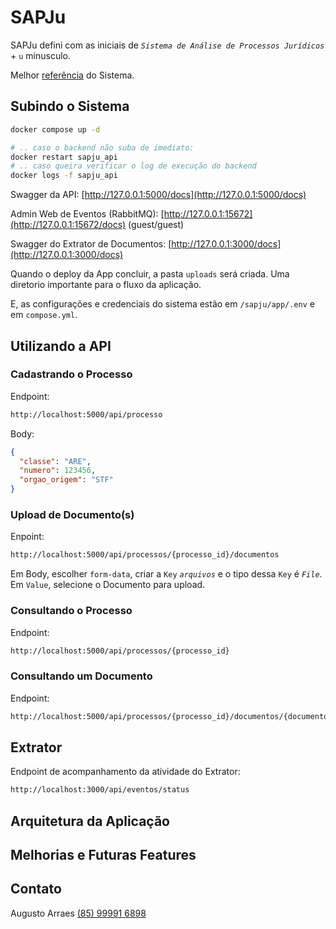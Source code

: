 # SAPJu

SAPJu defini com as iniciais de *`Sistema de Análise de Processos Jurídicos`* + `u` minusculo. 

Melhor [referência](desafio-python-developer.md) do Sistema.


## Subindo o Sistema

```bash
docker compose up -d

# .. caso o backend não suba de imediato:
docker restart sapju_api
# .. caso queira verificar o log de execução do backend
docker logs -f sapju_api
```

Swagger da API: [http://127.0.0.1:5000/docs](http://127.0.0.1:5000/docs)

Admin Web de Eventos (RabbitMQ): [http://127.0.0.1:15672](http://127.0.0.1:15672/docs) (guest/guest)

Swagger do Extrator de Documentos: [http://127.0.0.1:3000/docs](http://127.0.0.1:3000/docs)

Quando o deploy da App concluir, a pasta `uploads` será criada. Uma diretorio importante para o fluxo da aplicação.

E, as configurações e credenciais do sistema estão em `/sapju/app/.env` e em `compose.yml`.


## Utilizando a API

### Cadastrando o Processo
Endpoint: 
~~~bash
http://localhost:5000/api/processo
~~~
Body:
``` json
{
  "classe": "ARE",
  "numero": 123456,
  "orgao_origem": "STF"
}
```

### Upload de Documento(s)
Enpoint:
~~~bash
http://localhost:5000/api/processos/{processo_id}/documentos
~~~
Em Body, escolher `form-data`, criar a `Key` *`arquivos`* e o tipo dessa `Key` é *`File`*. Em `Value`, selecione o Documento para upload.

### Consultando o Processo
Endpoint: 
~~~bash
http://localhost:5000/api/processos/{processo_id}
~~~

### Consultando um Documento
Endpoint: 
~~~bash
http://localhost:5000/api/processos/{processo_id}/documentos/{documento_id}/status
~~~


## Extrator
Endpoint de acompanhamento da atividade do Extrator:
~~~bash
http://localhost:3000/api/eventos/status
~~~

## Arquitetura da Aplicação



## Melhorias e Futuras Features



## Contato

Augusto Arraes
[(85) 99991 6898](https://wa.me/5585999916898)